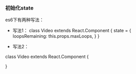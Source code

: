 ### 初始化state

es6下有两种写法：

- 写法1：
class Video extends React.Component {
  state = {
    loopsRemaining: this.props.maxLoops,
  }
}

- 写法2：

class Video extends React.Component {
  
}